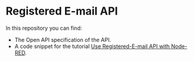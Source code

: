 # Registered E-mail API

In this repository you can find:

* The Open API specification of the API.
* A code snippet for the tutorial [Use Registered-E-mail API with Node-RED](https://developer.kpn.com/tutorials/use-registered-e-mail-api-node-red?api=2151).
